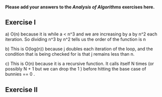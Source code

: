 #### Please add your answers to the ***Analysis of  Algorithms*** exercises here.

## Exercise I

a) O(n) because it is while a < n^3 and we are increasing by a by n^2 each iteration. So dividing n^3 by n^2 tells us the order of the function is n


b) This is O(log(n)) because j doubles each iteration of the loop, and the condition that is being checked for is that j remains less than n. 


c) This is O(n) because it is a recursive function. It calls itself N times (or possibly N + 1 but we can drop the 1 ) before hitting the base case of bunnies == 0 . 

## Exercise II


